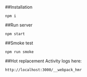 
##Installation
```
npm i
```
##Run server
```
npm start
```
##Smoke test
```
npm run smoke
```

##Hot replacement
Activity logs here:
```
http://localhost:3000/__webpack_hmr
```